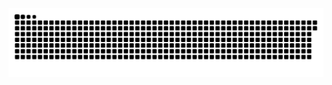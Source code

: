 <picture>
  <source media="(prefers-color-scheme: dark)" srcset="https://raw.githubusercontent.com/MarineHakobyan/MarineHakobyan/9dfc7f617b38d75e5459429aa17684e2bb3440fd/github-contribution-grid-snake-dark.svg" />
  <source media="(prefers-color-scheme: light)" srcset="https://raw.githubusercontent.com/MarineHakobyan/MarineHakobyan/9dfc7f617b38d75e5459429aa17684e2bb3440fd/github-contribution-grid-snake.svg" />
  <img alt="github-snake" src="https://raw.githubusercontent.com/MarineHakobyan/MarineHakobyan/9dfc7f617b38d75e5459429aa17684e2bb3440fd/github-contribution-grid-snake-dark.svg" />
</picture>
